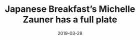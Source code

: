 ---
title: "Japanese Breakfast’s Michelle Zauner has a full plate"
date: "2019-03-28"
publisher: "Boston Globe"
link: "https://www.bostonglobe.com/arts/2019/03/28/japanese-breakfast-michelle-zauner-has-full-plate/pvdJcuwnzFdWpnAOwM73mM/story.html"
---